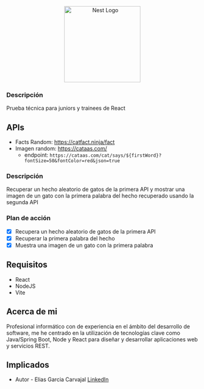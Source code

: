 <p align="center">
  <a href="https://es.react.dev//" target="blank"><img src="https://upload.wikimedia.org/wikipedia/commons/thumb/a/a7/React-icon.svg/2300px-React-icon.svg.png" width="200" alt="Nest Logo" /></a>
</p>

### Descripción
Prueba técnica para juniors y trainees de React

## APIs

- Facts Random: https://catfact.ninja/fact
- Imagen random: https://cataas.com/
  - endpoint: `https://cataas.com/cat/says/${firstWord}?fontSize=50&fontColor=red&json=true`

### Descripción
Recuperar un hecho aleatorio de gatos de la primera API y mostrar una imagen de un gato con la primera palabra del hecho recuperado usando la segunda API

### Plan de acción
- [x] Recupera un hecho aleatorio de gatos de la primera API
- [x] Recuperar la primera palabra del hecho
- [x] Muestra una imagen de un gato con la primera palabra

## Requisitos
- React
- NodeJS
- Vite

## Acerca de mi

Profesional informático con de experiencia en el ámbito del desarrollo de software, me he centrado en la utilización de tecnologías clave como Java/Spring Boot, Node y React para diseñar y desarrollar aplicaciones web y servicios REST.

## Implicados
- Autor - Elias Garcia Carvajal [LinkedIn](www.linkedin.com/in/knoxknx)
